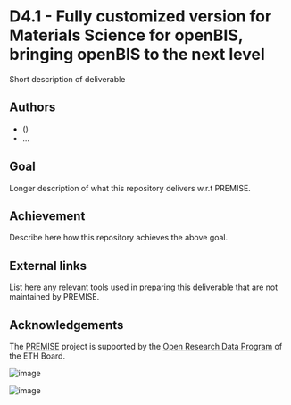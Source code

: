 # D4.1 - Fully customized version for Materials Science for openBIS, bringing openBIS to the next level

Short description of deliverable

## Authors

- <name> (<institute>)
- ...

## Goal

Longer description of what this repository delivers w.r.t PREMISE.

## Achievement

Describe here how this repository achieves the above goal.

## External links

List here any relevant tools used in preparing this deliverable that are not maintained by PREMISE.

## Acknowledgements

The [PREMISE](https://ord-premise.org/) project is supported by the [Open Research Data Program](https://ethrat.ch/en/eth-domain/open-research-data/) of the ETH Board.

![image](https://ord-premise.org/assets/img/logos/PREMISE-logo.svg)

![image](https://ethrat.ch/wp-content/uploads/2021/12/ethr_en_rgb_black.svg)
